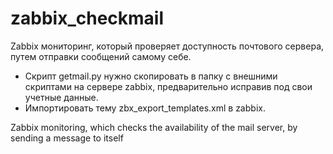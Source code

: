# zabbix_checkmail
Zabbix мониторинг, который проверяет доступность почтового сервера, путем отправки сообщений самому себе. 
- Скрипт getmail.py нужно скопировать в папку с внешними скриптами на сервере zabbix, предварительно исправив под свои учетные данные.
- Импортировать тему zbx_export_templates.xml в zabbix.

Zabbix monitoring, which checks the availability of the mail server, by sending a message to itself
